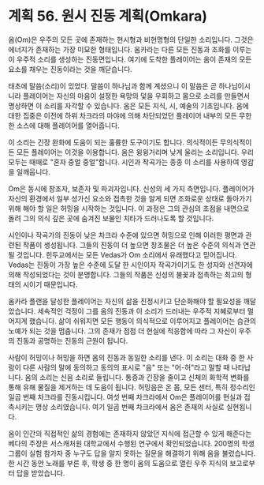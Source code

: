 # 계획 56. 원시 진동 계획(Omkara)

옴(Om)은 우주의 모든 곳에 존재하는 현시형과 비현명형의 단일한 소리입니다. 그것은 에너지가 존재하는 가장 미묘한 형태입니다. 옴카라는 다른 모든 진동과 조화를 이루는 이 우주적 소리를 생성하는 진동면입니다. 여기에 도착한 플레이어는 옴이 존재의 모든 요소를 채우는 진동이라는 것을 깨닫습니다.

태초에 말씀(소리)이 있었다. 말씀이 하나님과 함께 계셨으니 이 말씀은 곧 하나님이시니라 플레이어는 자신의 마음이 설정한 욕망의 덫을 우회하고 몸으로 소리를 만들면서 명상하면 이 소리를 자각할 수 있습니다. 옴은 모든 지식, 시, 예술의 기초입니다. 옴에 대한 집중은 이전에 하위 차크라의 마야에 의해 차단되었던 플레이어 내부의 모든 무한한 소스에 대해 플레이어를 열어줍니다.

이 소리는 긴장 완화에 도움이 되는 훌륭한 도구이기도 합니다. 의식적이든 무의식적이든 모든 플레이어는 이것을 이용합니다. 옴은 윙윙거리며 낮게 울리는 소리입니다. 우리 모두는 때때로 "혼자 중얼 중얼"합니다. 시인과 작곡가는 종종 이 소리를 사용하여 영감을 일깨웁니다.

Om은 동시에 창조자, 보존자 및 파괴자입니다. 신성의 세 가지 측면입니다. 플레이어가 자신의 환경에서 일부 성가신 요소와 접촉한 것을 알게 되면 조화로운 상태로 돌아가기 위해 해야 할 일은 허밍을 시작하는 것입니다. 이 과정은 그의 관심의 초점을 내면으로 돌려 그의 의식 깊은 곳에 숨겨진 보물인 치타가 드러나도록 할 것입니다.

시인이나 작곡가의 진동이 낮은 차크라 수준에 있으면 허밍으로 인해 이러한 평면과 관련된 작품이 생성됩니다. 그들의 진동이 더 높으면 창조물은 더 높은 수준의 의식과 연관될 것입니다. 힌두교에서는 모든 Vedas가 Om 소리에서 유래했다고 믿어집니다. Vedas는 진동이 가장 높은 수준에 도달 한 시인이자 작곡가이기도 한 성자와 선견자에 의해 작성되었다는 것이 분명합니다. 그들의 작품은 신성의 불꽃과 접촉하는 최고의 형태의 시이기 때문입니다.

옴카라 플랜을 달성한 플레이어는 자신의 삶을 진정시키고 단순화해야 할 필요성을 깨달았습니다. 세속적인 걱정이 그를 옴의 진동과 이 소리가 드러내는 우주적 지혜로부터 멀어지게 했습니다. 삶이 쉬워지면 모든 행동이 의식적으로 이루어지고 플레이어는 습관의 노예가 되는 것을 멈춥니다. 그의 존재가 점점 더 현실에 적응함에 따라 그 자신이 우주의 진동과 공명하는 진동의 근원이 됩니다.

사람이 허밍이나 허밍을 하면 옴의 진동과 동일한 소리를 낸다. 이 소리는 대화 중 한 사람이 다른 사람의 말에 동의하고 동의의 표시로 "음" 또는 "어-허"라고 말할 때 나타납니다. 옴의 소리는 신음 소리로 들립니다. 통증과 긴장을 줄이고 신체의 화학적 변화를 통해 유해 물질을 제거하는 데 도움이 됩니다. 허밍음은 온 몸, 모든 센터, 특히 정수리인 일곱 번째 차크라를 진동시킵니다. 여섯 번째 차크라에서 Om은 플레이어를 현실과 접촉시키는 명상 소리였습니다. 여기 일곱 번째 차크라에서 옴은 존재의 사실로 실현됩니다.

옴이 인간의 직접적인 삶의 경험에는 존재하지 않았던 지식에 접근할 수 있게 해준다는 베다의 주장은 서스캐처원 대학교에서 수행된 연구에서 확인되었습니다. 200명의 학생 그룹이 실험 참가자 중 누구도 답을 알지 못하는 질문을 해결하기 위해 옴을 불렀습니다. 한 시간 동안 노래를 부른 후, 학생 중 한 명이 옴의 도움으로 열린 우주 지식의 보고로부터 답을 받았습니다.
